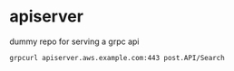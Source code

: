 # apiserver

dummy repo for serving a grpc api

```
grpcurl apiserver.aws.example.com:443 post.API/Search
```
